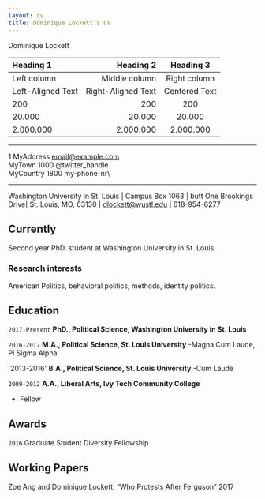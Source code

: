 ```yaml
---
layout: cv
title: Dominique Lockett's CV
---
```

Dominique Lockett


| Heading 1 | Heading 2 | Heading 3 |
| :- | -: | :-: |
| Left column | Middle column | Right column|
| Left-Aligned Text | Right-Aligned Text | Centered Text|
| 200 | 200 | 200 |
| 20.000 | 20.000 | 20.000|
| 2.000.000 | 2.000.000 | 2.000.000 |___

________________________________________________
1 MyAddress                        email@example.com\
MyTown 1000                          @twitter_handle\
MyCountry                           1800 my-phone-nr\
-------------------     ----------------------------


Washington University in St. Louis | Campus Box 1063 |
butt One Brookings Drive| St. Louis, MO, 63130
| dlockett@wustl.edu | 618-954-6277

## Currently

Second year PhD. student at Washington University in St. Louis.

### Research interests

American Politics, behavioral politics, methods, identity politics.


## Education

`2017-Present`
__PhD., Political Science, Washington University in St. Louis__

`2016-2017`
__M.A., Political Science, St. Louis University__
-Magna Cum Laude, Pi Sigma Alpha

'2013-2016'
__B.A., Political Science, St. Louis University__
-Cum Laude

`2009-2012`
__A.A., Liberal Arts, Ivy Tech Community College__


- Fellow



## Awards

`2016`
Graduate Student Diversity Fellowship


## Working Papers
Zoe Ang and Dominique Lockett. “Who Protests After Ferguson” 2017

<!-- ### Footer

Last updated: July 2018 -->


